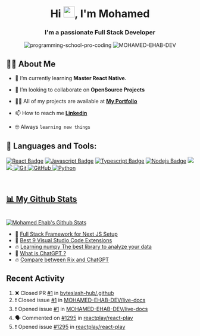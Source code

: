 <h1 align="center">Hi <img src="https://raw.githubusercontent.com/MartinHeinz/MartinHeinz/master/wave.gif" width="30px">, I'm Mohamed</h1>
<h3 align="center">I'm a passionate Full Stack Developer</h3>

<p align="center"> <img src="https://komarev.com/ghpvc/?username=MOHAMED-EHAB-DEV&label=Profile%20views&color=0e75b6&style=flat" alt="programming-school-pro-coding" />
		   <!-- <img src="https://badges.pufler.dev/repos/MOHAMED-EHAB-DEV" alt="Programming-School-Pro-Coding" /> -->
		   <img src="https://img.shields.io/github/followers/MOHAMED-EHAB-DEV?label=Followers" alt="MOHAMED-EHAB-DEV" />
		   <!-- <img src="https://badges.pufler.dev/gists/MOHAMED-EHAB-DEV" alt="Gists" /> -->
</p>


## 🙋‍♂️ About Me

- 🌱 I’m currently learning **Master React Native.**

- 👯 I’m looking to collaborate on **OpenSource Projects**

- 👨‍💻 All of my projects are available at **[My Portfolio](https://mohammedehab.vercel.app)**

- 📫 How to reach me **[Linkedin](https://www.linkedin.com/in/1-mohammed/)**

- :nerd_face: Always `learning new things`







## 🚀 Languages and Tools:

[![React Badge](https://img.shields.io/badge/-React-61DBFB?style=for-the-badge&labelColor=black&logo=react&logoColor=61DBFB)](#)  [![Javascript Badge](https://img.shields.io/badge/-Javascript-F0DB4F?style=for-the-badge&labelColor=black&logo=javascript&logoColor=F0DB4F)](#) [![Typescript Badge](https://img.shields.io/badge/-Typescript-007acc?style=for-the-badge&labelColor=black&logo=typescript&logoColor=007acc)](#) [![Nodejs Badge](https://img.shields.io/badge/-Nodejs-3C873A?style=for-the-badge&labelColor=black&logo=node.js&logoColor=3C873A)](#)
<img src="https://img.shields.io/badge/-HTML-c58545?style=for-the-badge&logo=html5&logoColor=c58545&labelColor=282828">
<img src="https://img.shields.io/badge/-CSS-d1a01f?style=for-the-badge&logo=css3&logoColor=d1a01f&labelColor=282828"><a href="https://git-scm.com/" target="_blank"> <img src="https://img.shields.io/badge/GIT-E44C30?style=for-the-badge&logo=git&logoColor=white" alt="Git"/> </a>
<a href="https://github.com/Programming-School-Pro-Coding" target="_blank"> <img src="https://img.shields.io/badge/GitHub-100000?style=for-the-badge&logo=github&logoColor=white" alt="GitHub"/>
    <a href="https://www.python.org" target="_blank"> <img src="https://img.shields.io/badge/Python-FFD43B?style=for-the-badge&logo=python&logoColor=darkgreen" alt="Python"/> <!-- </a>
    <a href="https://code.visualstudio.com"><img src="https://camo.githubusercontent.com/42ada9cc774b9d2b4cf35691820a881d70657ae42c3a074f00c7e9add6352361/68747470733a2f2f696d672e736869656c64732e696f2f62616467652f56697375616c5f53747564696f5f436f64652d3030373844343f7374796c653d666f722d7468652d6261646765266c6f676f3d76697375616c25323073747564696f253230636f6465266c6f676f436f6c6f723d7768697465" /></a> -->

<br/>

## 📊 My Github Stats

  <br/>
    <a href="https://mohammedehab.vercel.app" target="_blank"><img alt="Mohamed Ehab's Github Stats" src="https://github-readme-stats.vercel.app/api?username=MOHAMED-EHAB-DEV&show_icons=true&count_private=true&theme=react&hide_border=true&bg_color=0D1117" /></a>
  <br/>
  <!--
  <b>Note:</b> Top languages is only a metric of the languages my public code consists of and doesn't reflect experience or skill level.


<br/>
<br/>

<a href="https://mohammedehab.vercel.app"  target="_blank"><img alt="MOHAMED-EHAB-DEV's Activity Graph" src="https://activity-graph.herokuapp.com/graph?username=MOHAMED-EHAB-DEV&bg_color=0D1117&color=5BCDEC&line=5BCDEC&point=FFFFFF&hide_border=true" /></a> -->

<br/>
<br/>

## Connect with me <img src="https://raw.githubusercontent.com/ShahriarShafin/ShahriarShafin/main/Assets/handshake.gif" width="50px" />:
<p align="left">

<a href = "https://www.linkedin.com/in/mohamed-ehab-164193208"><img src="https://img.icons8.com/fluent/48/000000/linkedin.png"/></a>
<a href = "https://twitter.com/Programing_Pro"><img src="https://img.icons8.com/fluent/48/000000/twitter.png"/></a>

</p>

## ❤ Views and Followers
<a href="https://twitter.com/Programing_Pro">![Twitter Follow](https://img.shields.io/twitter/follow/Programing_Pro?label=Follow%20Me&style=for-the-badge)</a>
<a href="https://github.com/Programming-School-Pro-Coding?tab=followers"><img src="https://img.shields.io/github/followers/MOHAMED-EHAB-DEV?label=Followers&style=for-the-badge" alt="GitHub Badge"></a>
<a href="https://youtube.com/channel/UC1YTVmV31RZV2oie1kKpJkw"><img src="https://img.shields.io/youtube/channel/views/UC1YTVmV31RZV2oie1kKpJkw?color=%23333333&label=Programming%20School&style=for-the-badge" /></a>

## :trophy: Git profile Trophies

<p align="center"> <a href="https://github.com/ryo-ma/github-profile-trophy"><img src="https://github-profile-trophy.vercel.app/?username=MOHAMED-EHAB-DEV&layout=compact&theme=algolia" alt="Mohammed Ehab" /></a> </p>
	
## My Latest Blog Posts 👇
<!-- BLOGPOSTS:START -->
 - 🌮 [Full Stack Framework for Next JS Setup](https://programming-school.hashnode.dev/full-stack-framework-for-next-js-setup)
 - 💫 [Best 9 Visual Studio Code Extensions](https://programming-school.hashnode.dev/best-9-visual-studio-code-extensions)
 - 🔥 [Learning numpy The best library to analyze your data](https://programming-school.hashnode.dev/learning-numpy-the-best-library-to-analyze-your-data)
 - 🌮 [What is ChatGPT ?](https://programming-school.hashnode.dev/what-is-chatgpt)
 - 🔥 [Compare between Rix and ChatGPT](https://programming-school.hashnode.dev/compare-between-rix-and-chatgpt)<!-- BLOGPOSTS:END -->
	
## Recent Activity
<!--START_SECTION:activity-->
1. ❌ Closed PR [#1](https://github.com/byteslash-hub/.github/pull/1) in [byteslash-hub/.github](https://github.com/byteslash-hub/.github)
2. ❗️ Closed issue [#1](https://github.com/MOHAMED-EHAB-DEV/live-docs/issues/1) in [MOHAMED-EHAB-DEV/live-docs](https://github.com/MOHAMED-EHAB-DEV/live-docs)
3. ❗️ Opened issue [#1](https://github.com/MOHAMED-EHAB-DEV/live-docs/issues/1) in [MOHAMED-EHAB-DEV/live-docs](https://github.com/MOHAMED-EHAB-DEV/live-docs)
4. 🗣 Commented on [#1295](https://github.com/reactplay/react-play/issues/1295) in [reactplay/react-play](https://github.com/reactplay/react-play)
5. ❗️ Opened issue [#1295](https://github.com/reactplay/react-play/issues/1295) in [reactplay/react-play](https://github.com/reactplay/react-play)
<!--END_SECTION:activity-->

